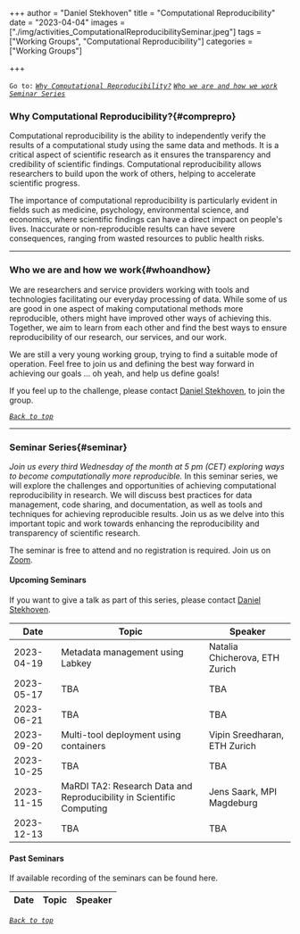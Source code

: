 +++
author = "Daniel Stekhoven"
title = "Computational Reproducibility"
date = "2023-04-04"
images  = ["./img/activities_ComputationalReproducibilitySeminar.jpeg"]
tags = ["Working Groups", "Computational Reproducibility"]
categories = ["Working Groups"]

+++



`Go to:` [*`Why Computational Reproducibility?`*](#comprepro) [*`Who we are and how we work`*](#whoandhow) [*`Seminar Series`*](#seminar)

### Why Computational Reproducibility?{#comprepro}

Computational reproducibility is the ability to independently verify the results of a computational study using the same data and methods. It is a critical aspect of scientific research as it ensures the transparency and credibility of scientific findings. Computational reproducibility allows researchers to build upon the work of others, helping to accelerate scientific progress.

The importance of computational reproducibility is particularly evident in fields such as medicine, psychology, environmental science, and economics, where scientific findings can have a direct impact on people's lives. Inaccurate or non-reproducible results can have severe consequences, ranging from wasted resources to public health risks.

---

### Who we are and how we work{#whoandhow}

We are researchers and service providers working with tools and technologies facilitating our everyday processing of data. While some of us are good in one aspect of making computational methods more reproducible, others might have improved other ways of achieving this. Together, we aim to learn from each other and find the best ways to ensure reproducibility of our research, our services, and our work.

We are still a very young working group, trying to find a suitable mode of operation. Feel free to join us and defining the best way forward in achieving our goals ... oh yeah, and help us define goals!

If you feel up to the challenge, please contact [Daniel Stekhoven](mailto:stekhoven@nexus.ethz.ch), to join the group.

[*`Back to top`*](#)

---

### Seminar Series{#seminar}

*Join us every third Wednesday of the month at 5 pm (CET) exploring ways to become computationally more reproducible.*
In this seminar series, we will explore the challenges and opportunities of achieving computational reproducibility in research. We will discuss best practices for data management, code sharing, and documentation, as well as tools and techniques for achieving reproducible results. Join us as we delve into this important topic and work towards enhancing the reproducibility and transparency of scientific research.

The seminar is free to attend and no registration is required. Join us on [Zoom](https://ethz.zoom.us/j/65832714361).

#### Upcoming Seminars

If you want to give a talk as part of this series, please contact [Daniel Stekhoven](mailto:stekhoven@nexus.ethz.ch).

Date       | Topic                                  | Speaker
-----------|----------------------------------------|---------------------------------
2023-04-19 | Metadata management using Labkey       | Natalia Chicherova, ETH Zurich
2023-05-17 | TBA                                    | TBA
2023-06-21 | TBA                                    | TBA
2023-09-20 | Multi-tool deployment using containers | Vipin Sreedharan, ETH Zurich
2023-10-25 | TBA                                    | TBA
2023-11-15 | MaRDI TA2: Research Data and Reproducibility in Scientific Computing | Jens Saark, MPI Magdeburg
2023-12-13 | TBA                                    | TBA

#### Past Seminars

If available recording of the seminars can be found here.

Date       | Topic                                  | Speaker
-----------|----------------------------------------|---------------------------------

[*`Back to top`*](#)